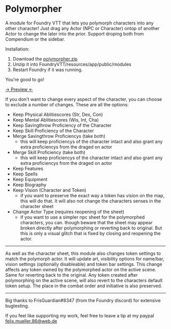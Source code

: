 # Polymorpher
A module for Foundry VTT that lets you polymorph characters into any other character!
Just drag any Actor (NPC or Character) ontop of another Actor to change the later into the prior. Support droping both from Compendium or the sidebar.

Installation:
1. Download the [polymorpher.zip](https://github.com/syl3r86/polymorpher/raw/master/polymorpher.zip)
2. Unzip it into FoundryVTT/resources/app/public/modules
3. Restart Foundry if it was running.

You're good to go!

[-> Preview <-](https://streamable.com/msm48)

If you don't want to change every aspect of the character, you can choose to exclude a number of changes. These are all the options:


- Keep Physical Ablitiescores (Str, Dex, Con)
- Keep Mental Ablitiescores (Wis, Int, Cha)
- Keep Savingthrow Proficiency of the Character
- Keep Skill Proficiency of the Character
- Merge Savingthrow Proficiencys (take both)
  - this will keep proficiencys of the character intact and also grant any extra proficiencys from the draged on actor
- Merge Skill Proficiency (take both)
  - this will keep proficiencys of the character intact and also grant any extra proficiencys from the draged on actor
- Keep Features
- Keep Spells
- Keep Equipment
- Keep Biography
- Keep Vision (Character and Token)
  - if you want to preserve the exact way a token has vision on the map, this will do that. It will also not change the characters senses in the character sheet
- Change Actor Type (requires reopening of the sheet)
  - if you want to use a simpler npc sheet for the polymorphed characters, you can. though beware that the sheet may appear broken directly after polymorphing or reverting back to original. But this is only a visual glitch that is fixed by closing and reopening the actor.

---

As well as the character sheet, this module also changes token settings to match the polymorph actor. It will update art, visibility options for name/bar, vision settings (optionally disableable) and token bar settings. This change affects any token owned by the polymorphed actor on the active scene. Same for reverting back to the original. Any token created after polymorphing on the active scene, will also revert to the characters default token setup. The place in the combat order and initiative is also preserved.

---

Big thanks to FrisGuardian#8347 (from the Foundry discord) for extensive bugtesting.

If you feel like supporting my work, feel free to leave a tip at my paypal felix.mueller.86@web.de
